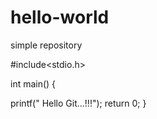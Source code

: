 # hello-world
simple repository

#include<stdio.h>

int main()
  {
  
  printf(" Hello Git...!!!");
  return 0;
  }
